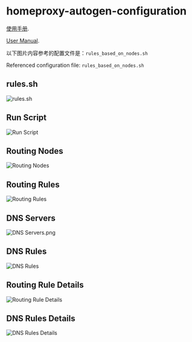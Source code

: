 # homeproxy-autogen-configuration
[使用手册](https://github.com/thisIsIan-W/homeproxy-autogen-configuration/wiki/immortalwrt-homeproxy-%E4%B8%80%E9%94%AE%E9%85%8D%E7%BD%AE%E8%84%9A%E6%9C%AC%E4%BD%BF%E7%94%A8%E8%AF%B4%E6%98%8E).

[User Manual](https://github.com/thisIsIan-W/homeproxy-autogen-configuration/wiki/A-Simpler-way-to-Generate-ImmortalWRT-(OpenWRT)-Homeproxy-Configuration).





以下图片内容参考的配置文件是：`rules_based_on_nodes.sh`

Referenced configuration file: `rules_based_on_nodes.sh`



## rules.sh

![rules.sh](https://s2.loli.net/2024/10/19/XNKv1b4Dhz7kHRM.png)



## Run Script

![Run Script](https://s2.loli.net/2024/10/19/R2gmiNrdIL8zxlb.png)



## Routing Nodes

![Routing Nodes](https://s2.loli.net/2024/10/19/DveHslM1YCfJNum.png)



## Routing Rules

![Routing Rules](https://s2.loli.net/2024/10/19/FBlRiU8WgLDhIzy.png)



## DNS Servers

![DNS Servers.png](https://s2.loli.net/2024/10/19/SaGLZMum6CHFXKx.png)



## DNS Rules

![DNS Rules](https://s2.loli.net/2024/10/19/5Aypktzw4FSTMfn.png)





## Routing Rule Details

![Routing Rule Details](https://s2.loli.net/2024/10/19/4TOpo2LICiFlnb7.png)





## DNS Rules Details

![DNS Rules Details](https://s2.loli.net/2024/10/19/B6xJM3mEUTXZ7gi.png)
